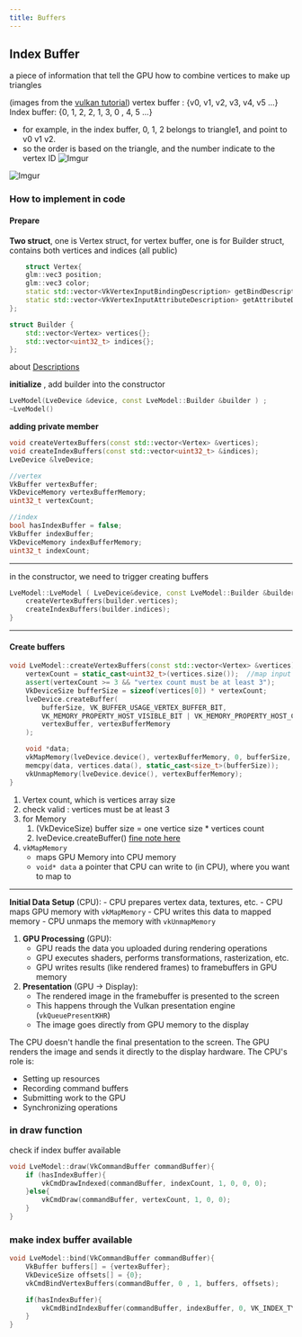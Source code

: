 ```yaml
---
title: Buffers
---
```

## Index Buffer
a piece of information that tell the GPU how to combine vertices to make up triangles

(images from the [vulkan tutorial](https://www.youtube.com/watch?v=qxuvQVtehII&list=PL8327DO66nu9qYVKLDmdLW_84-yE4auCR&index=19))
vertex buffer : {v0, v1, v2, v3, v4, v5 ...}
Index buffer: {0, 1, 2, 2, 1, 3, 0 , 4, 5 ...}
* for example,  in the index buffer, 0, 1, 2 belongs to triangle1, and point to v0 v1 v2.
* so the order is based on the triangle, and the number indicate to the vertex ID
![Imgur](https://i.imgur.com/1UMr65x.jpg)

![Imgur](https://i.imgur.com/hrHxigS.jpg)




### How to implement in code
#### Prepare

**Two struct**, one is Vertex struct, for vertex buffer, one is for Builder struct, contains both vertices and indices (all public)
```cpp
	struct Vertex{
	glm::vec3 position;
	glm::vec3 color;
	static std::vector<VkVertexInputBindingDescription> getBindDescriptions();
	static std::vector<VkVertexInputAttributeDescription> getAttributeDescriptions();
};

struct Builder {
	std::vector<Vertex> vertices{};
	std::vector<uint32_t> indices{}; 
};
```
about [Descriptions](./descriptors)

**initialize** ,  add builder into the constructor
```cpp
LveModel(LveDevice &device, const LveModel::Builder &builder ) ;
~LveModel()
```


**adding private member** 
```cpp
void createVertexBuffers(const std::vector<Vertex> &vertices);
void createIndexBuffers(const std::vector<uint32_t> &indices);
LveDevice &lveDevice;

//vertex
VkBuffer vertexBuffer;
VkDeviceMemory vertexBufferMemory;
uint32_t vertexCount;

//index
bool hasIndexBuffer = false; 
VkBuffer indexBuffer;
VkDeviceMemory indexBufferMemory;
uint32_t indexCount;
```


---
in the constructor, we need to trigger creating buffers
```cpp
LveModel::LveModel ( LveDevice&device, const LveModel::Builder &builder ) : lveDevice(device){
    createVertexBuffers(builder.vertices);
    createIndexBuffers(builder.indices);
}
```

---
#### Create buffers

```cpp
void LveModel::createVertexBuffers(const std::vector<Vertex> &vertices){
    vertexCount = static_cast<uint32_t>(vertices.size());  //map input data to uint32_t type
    assert(vertexCount >= 3 && "vertex count must be at least 3");
    VkDeviceSize bufferSize = sizeof(vertices[0]) * vertexCount;
    lveDevice.createBuffer(
        bufferSize, VK_BUFFER_USAGE_VERTEX_BUFFER_BIT,
        VK_MEMORY_PROPERTY_HOST_VISIBLE_BIT | VK_MEMORY_PROPERTY_HOST_COHERENT_BIT,
        vertexBuffer, vertexBufferMemory
    );

    void *data;
    vkMapMemory(lveDevice.device(), vertexBufferMemory, 0, bufferSize, 0, &data);
    memcpy(data, vertices.data(), static_cast<size_t>(bufferSize));
    vkUnmapMemory(lveDevice.device(), vertexBufferMemory);
}
```

1. Vertex count, which is vertices array size
2. check valid : vertices must be at least 3
3. for Memory
	1. (VkDeviceSize) buffer size = one vertice size * vertices count
	2. lveDevice.createBuffer()  [fine note here](../helplers/lveDevice_createBuffer)
4. `vkMapMemory`  
	* maps GPU Memory into CPU memory
	* `void* data` a pointer that CPU can write to  (in CPU), where you want to map to 

 

---
**Initial Data Setup** (CPU):
    - CPU prepares vertex data, textures, etc.
    - CPU maps GPU memory with `vkMapMemory`
    - CPU writes this data to mapped memory
    - CPU unmaps the memory with `vkUnmapMemory`
1. **GPU Processing** (GPU):
    - GPU reads the data you uploaded during rendering operations
    - GPU executes shaders, performs transformations, rasterization, etc.
    - GPU writes results (like rendered frames) to framebuffers in GPU memory
2. **Presentation** (GPU → Display):
    - The rendered image in the framebuffer is presented to the screen
    - This happens through the Vulkan presentation engine (`vkQueuePresentKHR`)
    - The image goes directly from GPU memory to the display

The CPU doesn't handle the final presentation to the screen. The GPU renders the image and sends it directly to the display hardware. The CPU's role is:

- Setting up resources
- Recording command buffers
- Submitting work to the GPU
- Synchronizing operations


### in draw function

check if index buffer available
```cpp
void LveModel::draw(VkCommandBuffer commandBuffer){
    if (hasIndexBuffer){
        vkCmdDrawIndexed(commandBuffer, indexCount, 1, 0, 0, 0);
    }else{
        vkCmdDraw(commandBuffer, vertexCount, 1, 0, 0);
    }
}
```


### make index buffer available

```cpp
void LveModel::bind(VkCommandBuffer commandBuffer){
    VkBuffer buffers[] = {vertexBuffer};
    VkDeviceSize offsets[] = {0};
    vkCmdBindVertexBuffers(commandBuffer, 0 , 1, buffers, offsets);

    if(hasIndexBuffer){
        vkCmdBindIndexBuffer(commandBuffer, indexBuffer, 0, VK_INDEX_TYPE_UINT32);
    }
}
```